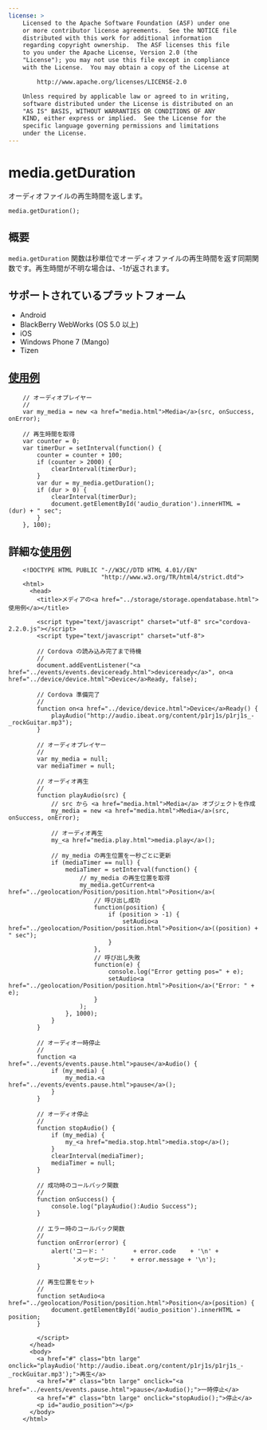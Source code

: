 ```yaml
---
license: >
    Licensed to the Apache Software Foundation (ASF) under one
    or more contributor license agreements.  See the NOTICE file
    distributed with this work for additional information
    regarding copyright ownership.  The ASF licenses this file
    to you under the Apache License, Version 2.0 (the
    "License"); you may not use this file except in compliance
    with the License.  You may obtain a copy of the License at

        http://www.apache.org/licenses/LICENSE-2.0

    Unless required by applicable law or agreed to in writing,
    software distributed under the License is distributed on an
    "AS IS" BASIS, WITHOUT WARRANTIES OR CONDITIONS OF ANY
    KIND, either express or implied.  See the License for the
    specific language governing permissions and limitations
    under the License.
---
```


media.getDuration
=================

オーディオファイルの再生時間を返します。

    media.getDuration();


概要
-----------

`media.getDuration` 関数は秒単位でオーディオファイルの再生時間を返す同期関数です。再生時間が不明な場合は、-1が返されます。

サポートされているプラットフォーム
-------------------

- Android
- BlackBerry WebWorks (OS 5.0 以上)
- iOS
- Windows Phone 7 (Mango)
- Tizen

<a href="../storage/storage.opendatabase.html">使用例</a>
-------------

        // オーディオプレイヤー
        //
        var my_media = new <a href="media.html">Media</a>(src, onSuccess, onError);

        // 再生時間を取得
        var counter = 0;
        var timerDur = setInterval(function() {
            counter = counter + 100;
            if (counter > 2000) {
                clearInterval(timerDur);
            }
            var dur = my_media.getDuration();
            if (dur > 0) {
                clearInterval(timerDur);
                document.getElementById('audio_duration').innerHTML = (dur) + " sec";
            }
        }, 100);


詳細な<a href="../storage/storage.opendatabase.html">使用例</a>
------------

        <!DOCTYPE HTML PUBLIC "-//W3C//DTD HTML 4.01//EN"
                              "http://www.w3.org/TR/html4/strict.dtd">
        <html>
          <head>
            <title>メディアの<a href="../storage/storage.opendatabase.html">使用例</a></title>

            <script type="text/javascript" charset="utf-8" src="cordova-2.2.0.js"></script>
            <script type="text/javascript" charset="utf-8">

            // Cordova の読み込み完了まで待機
            //
            document.addEventListener("<a href="../events/events.deviceready.html">deviceready</a>", on<a href="../device/device.html">Device</a>Ready, false);

            // Cordova 準備完了
            //
            function on<a href="../device/device.html">Device</a>Ready() {
                playAudio("http://audio.ibeat.org/content/p1rj1s/p1rj1s_-_rockGuitar.mp3");
            }

            // オーディオプレイヤー
            //
            var my_media = null;
            var mediaTimer = null;

            // オーディオ再生
            //
            function playAudio(src) {
                // src から <a href="media.html">Media</a> オブジェクトを作成
                my_media = new <a href="media.html">Media</a>(src, onSuccess, onError);

                // オーディオ再生
                my_<a href="media.play.html">media.play</a>();

                // my_media の再生位置を一秒ごとに更新
                if (mediaTimer == null) {
                    mediaTimer = setInterval(function() {
                        // my_media の再生位置を取得
                        my_media.getCurrent<a href="../geolocation/Position/position.html">Position</a>(
                            // 呼び出し成功
                            function(position) {
                                if (position > -1) {
                                    setAudio<a href="../geolocation/Position/position.html">Position</a>((position) + " sec");
                                }
                            },
                            // 呼び出し失敗
                            function(e) {
                                console.log("Error getting pos=" + e);
                                setAudio<a href="../geolocation/Position/position.html">Position</a>("Error: " + e);
                            }
                        );
                    }, 1000);
                }
            }

            // オーディオ一時停止
            //
            function <a href="../events/events.pause.html">pause</a>Audio() {
                if (my_media) {
                    my_media.<a href="../events/events.pause.html">pause</a>();
                }
            }

            // オーディオ停止
            //
            function stopAudio() {
                if (my_media) {
                    my_<a href="media.stop.html">media.stop</a>();
                }
                clearInterval(mediaTimer);
                mediaTimer = null;
            }

            // 成功時のコールバック関数
            //
            function onSuccess() {
                console.log("playAudio():Audio Success");
            }

            // エラー時のコールバック関数
            //
            function onError(error) {
                alert('コード: '        + error.code    + '\n' +
                      'メッセージ: '    + error.message + '\n');
            }

            // 再生位置をセット
            //
            function setAudio<a href="../geolocation/Position/position.html">Position</a>(position) {
                document.getElementById('audio_position').innerHTML = position;
            }

            </script>
          </head>
          <body>
            <a href="#" class="btn large" onclick="playAudio('http://audio.ibeat.org/content/p1rj1s/p1rj1s_-_rockGuitar.mp3');">再生</a>
            <a href="#" class="btn large" onclick="<a href="../events/events.pause.html">pause</a>Audio();">一時停止</a>
            <a href="#" class="btn large" onclick="stopAudio();">停止</a>
            <p id="audio_position"></p>
          </body>
        </html>
